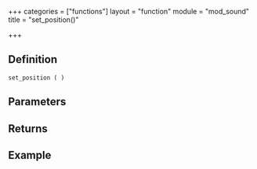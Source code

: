 +++
categories = ["functions"]
layout = "function"
module = "mod_sound"
title = "set_position()"

+++

## Definition

    set_position ( )

## Parameters

## Returns

## Example
